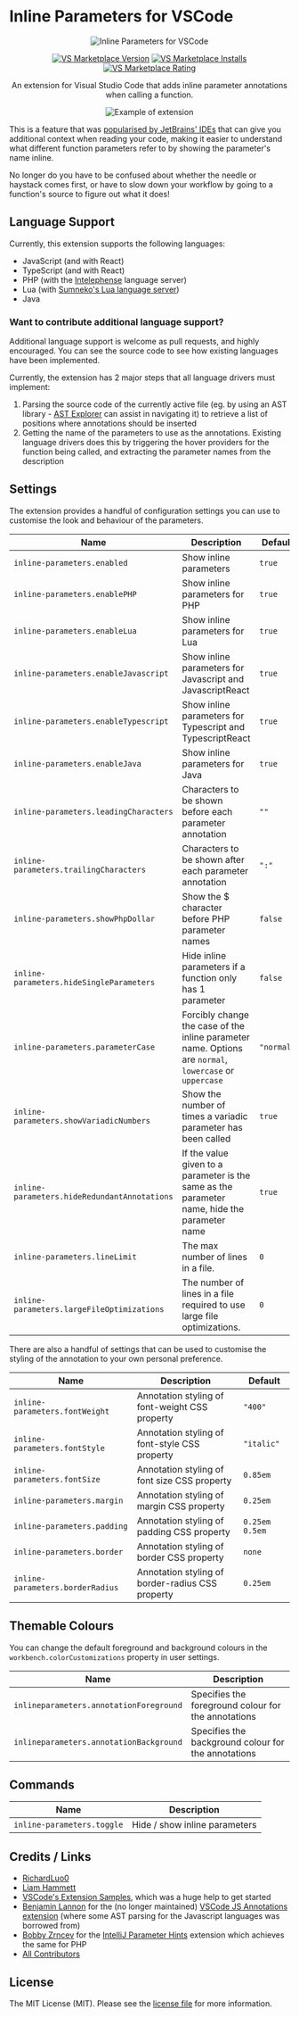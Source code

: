 # Inline Parameters for VSCode

<p align="center">
  <img src="https://raw.githubusercontent.com/imliam/vscode-inline-parameters/master/icon.png" alt="Inline Parameters for VSCode">
</p>

<p align="center">
  <a href="https://marketplace.visualstudio.com/items?itemName=liamhammett.inline-parameters"><img src="https://vsmarketplacebadge.apphb.com/version-short/liamhammett.inline-parameters.svg" alt="VS Marketplace Version"></a>
  <a href="https://marketplace.visualstudio.com/items?itemName=liamhammett.inline-parameters"><img src="https://vsmarketplacebadge.apphb.com/installs-short/liamhammett.inline-parameters.svg" alt="VS Marketplace Installs"></a>
  <a href="https://marketplace.visualstudio.com/items?itemName=liamhammett.inline-parameters"><img src="https://vsmarketplacebadge.apphb.com/rating-short/liamhammett.inline-parameters.svg" alt="VS Marketplace Rating"></a>
</p>
  
<p align="center">
An extension for Visual Studio Code that adds inline parameter annotations when calling a function.
</p>

<p align="center">
  <img src="https://raw.githubusercontent.com/imliam/vscode-inline-parameters/master/example.gif" alt="Example of extension">
</p>

This is a feature that was [popularised by JetBrains' IDEs](https://blog.jetbrains.com/phpstorm/2017/03/new-in-phpstorm-2017-1-parameter-hints/) that can give you additional context when reading your code, making it easier to understand what different function parameters refer to by showing the parameter's name inline.

No longer do you have to be confused about whether the needle or haystack comes first, or have to slow down your workflow by going to a function's source to figure out what it does!

## Language Support

Currently, this extension supports the following languages:

- JavaScript (and with React)
- TypeScript (and with React)
- PHP (with the [Intelephense](https://marketplace.visualstudio.com/items?itemName=bmewburn.vscode-intelephense-client) language server)
- Lua (with [Sumneko's Lua language server](https://marketplace.visualstudio.com/items?itemName=sumneko.lua))
- Java

### Want to contribute additional language support?

Additional language support is welcome as pull requests, and highly encouraged. You can see the source code to see how existing languages have been implemented.

Currently, the extension has 2 major steps that all language drivers must implement:

1. Parsing the source code of the currently active file (eg. by using an AST library - [AST Explorer](https://astexplorer.net/) can assist in navigating it) to retrieve a list of positions where annotations should be inserted
2. Getting the name of the parameters to use as the annotations. Existing language drivers does this by triggering the hover providers for the function being called, and extracting the parameter names from the description

## Settings

The extension provides a handful of configuration settings you can use to customise the look and behaviour of the parameters.

| Name                                         | Description                                                                                             | Default    |
| -------------------------------------------- | ------------------------------------------------------------------------------------------------------- | ---------- |
| `inline-parameters.enabled`                  | Show inline parameters                                                                                  | `true`     |
| `inline-parameters.enablePHP`                | Show inline parameters for PHP                                                                          | `true`     |
| `inline-parameters.enableLua`                | Show inline parameters for Lua                                                                          | `true`     |
| `inline-parameters.enableJavascript`         | Show inline parameters for Javascript and JavascriptReact                                               | `true`     |
| `inline-parameters.enableTypescript`         | Show inline parameters for Typescript and TypescriptReact                                               | `true`     |
| `inline-parameters.enableJava`               | Show inline parameters for Java                                                                         | `true`     |
| `inline-parameters.leadingCharacters`        | Characters to be shown before each parameter annotation                                                 | `""`       |
| `inline-parameters.trailingCharacters`       | Characters to be shown after each parameter annotation                                                  | `":"`      |
| `inline-parameters.showPhpDollar`            | Show the $ character before PHP parameter names                                                         | `false`    |
| `inline-parameters.hideSingleParameters`     | Hide inline parameters if a function only has 1 parameter                                               | `false`    |
| `inline-parameters.parameterCase`            | Forcibly change the case of the inline parameter name. Options are `normal`, `lowercase` or `uppercase` | `"normal"` |
| `inline-parameters.showVariadicNumbers`      | Show the number of times a variadic parameter has been called                                           | `true`     |
| `inline-parameters.hideRedundantAnnotations` | If the value given to a parameter is the same as the parameter name, hide the parameter name            | `true`     |
| `inline-parameters.lineLimit`                | The max number of lines in a file.                                                                      | `0`        |
| `inline-parameters.largeFileOptimizations`   | The number of lines in a file required to use large file optimizations.                                 | `0`        |

There are also a handful of settings that can be used to customise the styling of the annotation to your own personal preference.

| Name                             | Description                                      | Default        |
| -------------------------------- | ------------------------------------------------ | -------------- |
| `inline-parameters.fontWeight`   | Annotation styling of font-weight CSS property   | `"400"`        |
| `inline-parameters.fontStyle`    | Annotation styling of font-style CSS property    | `"italic"`     |
| `inline-parameters.fontSize`     | Annotation styling of font size CSS property     | `0.85em`       |
| `inline-parameters.margin`       | Annotation styling of margin CSS property        | `0.25em`       |
| `inline-parameters.padding`      | Annotation styling of padding CSS property       | `0.25em 0.5em` |
| `inline-parameters.border`       | Annotation styling of border CSS property        | `none`         |
| `inline-parameters.borderRadius` | Annotation styling of border-radius CSS property | `0.25em`       |

## Themable Colours

You can change the default foreground and background colours in the `workbench.colorCustomizations` property in user settings.

| Name                                    | Description                                         |
| --------------------------------------- | --------------------------------------------------- |
| `inlineparameters.annotationForeground` | Specifies the foreground colour for the annotations |
| `inlineparameters.annotationBackground` | Specifies the background colour for the annotations |

## Commands

| Name                       | Description                   |
| -------------------------- | ----------------------------- |
| `inline-parameters.toggle` | Hide / show inline parameters |

## Credits / Links

- [RichardLuo0](https://github.com/RichardLuo0)
- [Liam Hammett](https://github.com/imliam)
- [VSCode's Extension Samples](https://github.com/microsoft/vscode-extension-samples/tree/master/decorator-sample), which was a huge help to get started
- [Benjamin Lannon](https://github.com/lannonbr) for the (no longer maintained) [VSCode JS Annotations extension](https://github.com/lannonbr/vscode-js-annotations) (where some AST parsing for the Javascript languages was borrowed from)
- [Bobby Zrncev](https://github.com/bzrncev) for the [IntelliJ Parameter Hints](https://github.com/bzrncev/intellij-parameter-hints) extension which achieves the same for PHP
- [All Contributors](../../contributors)

## License

The MIT License (MIT). Please see the [license file](LICENSE.md) for more information.
